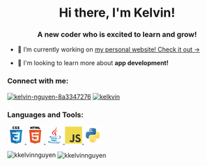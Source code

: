 <h1 align="center">Hi there, I'm Kelvin!</h1>
<h3 align="center">A new coder who is excited to learn and grow!</h3>

- 💭 I’m currently working on [my personal website! Check it out →](https://kkelvinnguyen.github.io/)

- 🔭 I'm looking to learn more about **app development!**

<h3 align="left">Connect with me:</h3>
<p align="left">
<a href="https://linkedin.com/in/kelvin-nguyen-8a3347276" target="blank"><img align="center" src="https://raw.githubusercontent.com/rahuldkjain/github-profile-readme-generator/master/src/images/icons/Social/linked-in-alt.svg" alt="kelvin-nguyen-8a3347276" height="30" width="40" /></a>
<a href="https://instagram.com/kelkvin" target="blank"><img align="center" src="https://raw.githubusercontent.com/rahuldkjain/github-profile-readme-generator/master/src/images/icons/Social/instagram.svg" alt="kelkvin" height="30" width="40" /></a>
</p>

<h3 align="left">Languages and Tools:</h3>
<p align="left"> <a href="https://www.w3schools.com/css/" target="_blank" rel="noreferrer"> <img src="https://raw.githubusercontent.com/devicons/devicon/master/icons/css3/css3-original-wordmark.svg" alt="css3" width="40" height="40"/> </a> <a href="https://www.w3.org/html/" target="_blank" rel="noreferrer"> <img src="https://raw.githubusercontent.com/devicons/devicon/master/icons/html5/html5-original-wordmark.svg" alt="html5" width="40" height="40"/> </a> <a href="https://www.java.com" target="_blank" rel="noreferrer"> <img src="https://raw.githubusercontent.com/devicons/devicon/master/icons/java/java-original.svg" alt="java" width="40" height="40"/> </a> <a href="https://developer.mozilla.org/en-US/docs/Web/JavaScript" target="_blank" rel="noreferrer"> <img src="https://raw.githubusercontent.com/devicons/devicon/master/icons/javascript/javascript-original.svg" alt="javascript" width="40" height="40"/> </a> <a href="https://www.python.org" target="_blank" rel="noreferrer"> <img src="https://raw.githubusercontent.com/devicons/devicon/master/icons/python/python-original.svg" alt="python" width="40" height="40"/> </a> </p>

<p><img align="left" src="https://github-readme-stats.vercel.app/api/top-langs?username=kkelvinnguyen&show_icons=true&locale=en&layout=compact" alt="kkelvinnguyen" /></p>

<p>&nbsp;<img align="center" src="https://github-readme-stats.vercel.app/api?username=kkelvinnguyen&show_icons=true&locale=en" alt="kkelvinnguyen" /></p>
